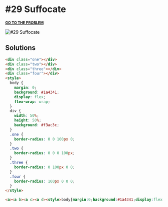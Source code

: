 # #29 Suffocate

<p>
  <sup>
    <a href="https://cssbattle.dev/play/29"><strong>GO TO THE PROBLEM</strong></a>
  </sup>
</p>

![#29 Suffocate](https://cssbattle.dev/targets/29.png)

## Solutions

```html
<div class="one"></div>
<div class="two"></div>
<div class="three"></div>
<div class="four"></div>
<style>
  body {
    margin: 0;
    background: #1a4341;
    display: flex;
    flex-wrap: wrap;
  }
  div {
    width: 50%;
    height: 50%;
    background: #f3ac3c;
  }
  .one {
    border-radius: 0 0 100px 0;
  }
  .two {
    border-radius: 0 0 0 100px;
  }
  .three {
    border-radius: 0 100px 0 0;
  }
  .four {
    border-radius: 100px 0 0 0;
  }
</style>
```

```html
<a><a b><a c><a d><style>body{margin:0;background:#1a4341;display:flex;flex-wrap:wrap}a{width:50%;height:50%;background:#f3ac3c;border-radius:0 0 100px 0}[b]{border-radius:0 0 0 100px}[c]{border-radius:0 100px 0 0}[d]{border-radius:100px 0 0 0
```
